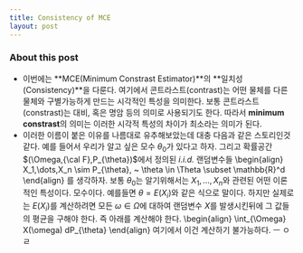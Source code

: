 ```yaml
---
title: Consistency of MCE
layout: post 
---
```


### About this post
- 이번에는 **MCE(Minimum Constrast Estimator)**의 **일치성(Consistency)**을 다룬다. 여기에서 콘트라스트(contrast)는 어떤 물체를 다른 물체와 구별가능하게 만드는 시각적인 특성을 의미한다. 보통 콘트라스트(constrast)는 대비, 혹은 명암 등의 의미로 사용되기도 한다. 따라서 **minimum constrast**의 의미는 이러한 시각적 특성의 차이가 최소라는 의미가 된다. 
- 이러한 이름이 붙은 이유를 나름대로 유추해보았는데 대충 다음과 같은 스토리인것 같다. 예를 들어서 우리가 알고 싶은 모수 $\theta_0$가 있다고 하자. 그리고 확률공간 $(\Omega,{\cal F},P_{\theta})$에서 정의된 *i.i.d.* 랜덤변수들 
\begin{align}
X_1,\dots,X_n \sim P_{\theta}, ~ \theta \in \Theta \subset \mathbb{R}^d
\end{align}
를 생각하자. 보통 $\theta_0$는 알기위해서는 $X_1,\dots,X_n$와 관련된 어떤 이론적인 특성이다. 모수이다. 예를들면 $\theta=E(X_i)$와 같은 식으로 말이다. 하지만 실제로는 $E(X_i)$를 계산하려면 모든 $\omega \in \Omega$에 대하여 랜덤변수 $X$를 발생시킨뒤에 그 값들의 평균을 구해야 한다. 즉 아래를 계산해야 한다. 
\begin{align}
\int_{\Omega} X(\omega) dP_{\theta} 
\end{align}
여기에서 이건 계산하기 불가능하다. 
ㅡ ㅇㄹ
